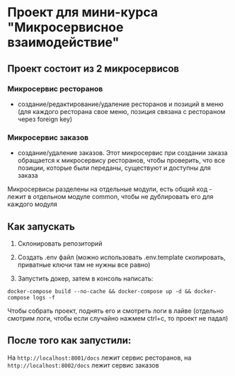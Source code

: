 # Проект для мини-курса "Микросервисное взаимодействие"

## Проект состоит из 2 микросервисов

### Микросервис ресторанов

- создание/редактирование/удаление ресторанов и позиций в меню (для каждого ресторана свое меню, позиция связана с рестораном через foreign key)

### Микросервис заказов

- создание/удаление заказов. Этот микросервис при создании заказа обращается к микросервису ресторанов, чтобы проверить, что все позиции, которые были переданы, существуют и доступны для заказа

Микросервисы разделены на отдельные модули, есть общий код - лежит в отдельном модуле common, чтобы не дублировать его для каждого модуля

## Как запускать


1. Склонировать репозиторий

2. Создать .env файл (можно использовать .env.template скопировать, приватные ключи там не нужны все равно)

3. Запустить докер, затем в консоль написать:

```
docker-compose build --no-cache && docker-compose up -d && docker-compose logs -f
```

Чтобы собрать проект, поднять его и смотреть логи в лайве (отдельно смотрим логи, чтобы если случайно нажмем ctrl+c, то проект не падал)

## После того как запустили:

На ```http://localhost:8001/docs``` лежит сервис ресторанов, на ```http://localhost:8002/docs``` лежит сервис заказов